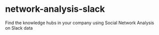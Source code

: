 # network-analysis-slack
 Find the knowledge hubs in your company using Social Network Analysis on Slack data
